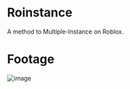 # Roinstance
A method to Multiple-Instance on Roblox.

# Footage
![image](https://github.com/rizkwya/Roinstance/assets/87561258/12e9f361-c611-4a1a-aa0b-255b2c67d823)
